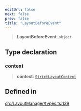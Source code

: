 ```yaml
---
editUrl: false
next: false
prev: false
title: "LayoutBeforeEvent"
---
```


> **LayoutBeforeEvent**: `object`

## Type declaration

### context

> **context**: [`StrictLayoutContext`](/api/type-aliases/strictlayoutcontext/)

## Defined in

[src/LayoutManager/types.ts:139](https://github.com/fabricjs/fabric.js/blob/8748628df7e9de00ba77413bfc3ad9e9fe9d4f30/src/LayoutManager/types.ts#L139)
